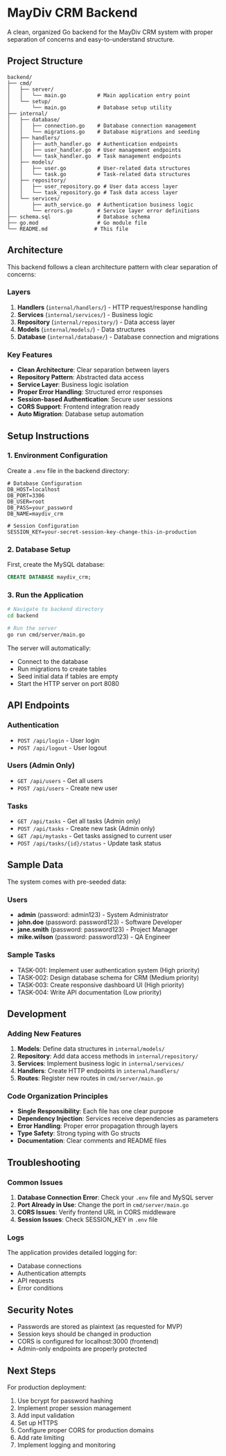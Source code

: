# MayDiv CRM Backend

A clean, organized Go backend for the MayDiv CRM system with proper separation of concerns and easy-to-understand structure.

## Project Structure

```
backend/
├── cmd/
│   ├── server/
│   │   └── main.go          # Main application entry point
│   └── setup/
│       └── main.go          # Database setup utility
├── internal/
│   ├── database/
│   │   ├── connection.go    # Database connection management
│   │   └── migrations.go    # Database migrations and seeding
│   ├── handlers/
│   │   ├── auth_handler.go  # Authentication endpoints
│   │   ├── user_handler.go  # User management endpoints
│   │   └── task_handler.go  # Task management endpoints
│   ├── models/
│   │   ├── user.go          # User-related data structures
│   │   └── task.go          # Task-related data structures
│   ├── repository/
│   │   ├── user_repository.go # User data access layer
│   │   └── task_repository.go # Task data access layer
│   └── services/
│       ├── auth_service.go  # Authentication business logic
│       └── errors.go        # Service layer error definitions
├── schema.sql               # Database schema
├── go.mod                   # Go module file
└── README.md               # This file
```

## Architecture

This backend follows a clean architecture pattern with clear separation of concerns:

### Layers

1. **Handlers** (`internal/handlers/`) - HTTP request/response handling
2. **Services** (`internal/services/`) - Business logic
3. **Repository** (`internal/repository/`) - Data access layer
4. **Models** (`internal/models/`) - Data structures
5. **Database** (`internal/database/`) - Database connection and migrations

### Key Features

- **Clean Architecture**: Clear separation between layers
- **Repository Pattern**: Abstracted data access
- **Service Layer**: Business logic isolation
- **Proper Error Handling**: Structured error responses
- **Session-based Authentication**: Secure user sessions
- **CORS Support**: Frontend integration ready
- **Auto Migration**: Database setup automation

## Setup Instructions

### 1. Environment Configuration

Create a `.env` file in the backend directory:

```env
# Database Configuration
DB_HOST=localhost
DB_PORT=3306
DB_USER=root
DB_PASS=your_password
DB_NAME=maydiv_crm

# Session Configuration
SESSION_KEY=your-secret-session-key-change-this-in-production
```

### 2. Database Setup

First, create the MySQL database:

```sql
CREATE DATABASE maydiv_crm;
```

### 3. Run the Application

```bash
# Navigate to backend directory
cd backend

# Run the server
go run cmd/server/main.go
```

The server will automatically:
- Connect to the database
- Run migrations to create tables
- Seed initial data if tables are empty
- Start the HTTP server on port 8080

## API Endpoints

### Authentication
- `POST /api/login` - User login
- `POST /api/logout` - User logout

### Users (Admin Only)
- `GET /api/users` - Get all users
- `POST /api/users` - Create new user

### Tasks
- `GET /api/tasks` - Get all tasks (Admin only)
- `POST /api/tasks` - Create new task (Admin only)
- `GET /api/mytasks` - Get tasks assigned to current user
- `POST /api/tasks/{id}/status` - Update task status

## Sample Data

The system comes with pre-seeded data:

### Users
- **admin** (password: admin123) - System Administrator
- **john.doe** (password: password123) - Software Developer
- **jane.smith** (password: password123) - Project Manager
- **mike.wilson** (password: password123) - QA Engineer

### Sample Tasks
- TASK-001: Implement user authentication system (High priority)
- TASK-002: Design database schema for CRM (Medium priority)
- TASK-003: Create responsive dashboard UI (High priority)
- TASK-004: Write API documentation (Low priority)

## Development

### Adding New Features

1. **Models**: Define data structures in `internal/models/`
2. **Repository**: Add data access methods in `internal/repository/`
3. **Services**: Implement business logic in `internal/services/`
4. **Handlers**: Create HTTP endpoints in `internal/handlers/`
5. **Routes**: Register new routes in `cmd/server/main.go`

### Code Organization Principles

- **Single Responsibility**: Each file has one clear purpose
- **Dependency Injection**: Services receive dependencies as parameters
- **Error Handling**: Proper error propagation through layers
- **Type Safety**: Strong typing with Go structs
- **Documentation**: Clear comments and README files

## Troubleshooting

### Common Issues

1. **Database Connection Error**: Check your `.env` file and MySQL server
2. **Port Already in Use**: Change the port in `cmd/server/main.go`
3. **CORS Issues**: Verify frontend URL in CORS middleware
4. **Session Issues**: Check SESSION_KEY in `.env` file

### Logs

The application provides detailed logging for:
- Database connections
- Authentication attempts
- API requests
- Error conditions

## Security Notes

- Passwords are stored as plaintext (as requested for MVP)
- Session keys should be changed in production
- CORS is configured for localhost:3000 (frontend)
- Admin-only endpoints are properly protected

## Next Steps

For production deployment:
1. Use bcrypt for password hashing
2. Implement proper session management
3. Add input validation
4. Set up HTTPS
5. Configure proper CORS for production domains
6. Add rate limiting
7. Implement logging and monitoring 